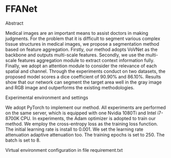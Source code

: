 # FFANet
Abstract

Medical images are an important means to assist doctors in making judgments. For the problem that it is difficult to segment various complex tissue structures in medical images, we propose a segmentation method based on feature aggregation. Firstly, our method adopts VoVNet as the backbone and outputs multi-scale features. Secondly, we use the multi-scale features aggregation module to extract context information fully. Finally, we adopt an attention module to consider the relevance of each spatial and channel. Through the experiments conduct on two datasets, the proposed model scores a dice coefficient of 90.90% and 86.10%. Results show that our network can segment the target area well in the gray image and RGB image and outperforms the existing methodologies.

Experimental environment and settings

We adopt PyTorch to implement our method. All experiments are performed on the same server, which is equipped with one Nvidia 1080Ti and Intel i7-8700K CPU. In experiments, the Adam optimizer is adopted to train our method. We employ the cross-entropy loss as the training loss function. The initial learning rate is install to 0.001. We set the learning rate attenuation adaptive attenuation too. The training epochs is set to 250. The batch is set to 8.

Virtual environment configuration in file requirement.txt
